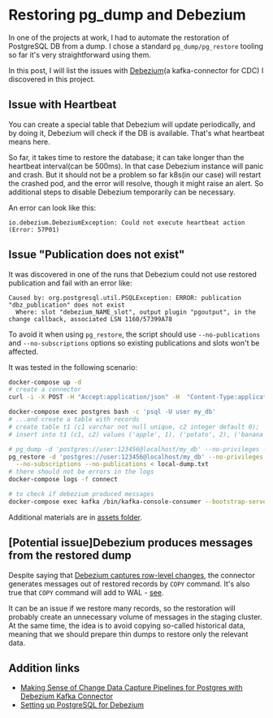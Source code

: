 # Restoring pg_dump and Debezium

In one of the projects at work, I had to automate the restoration of PostgreSQL DB from a dump. I chose a standard
`pg_dump/pg_restore` tooling so far it's very straightforward using them.

In this post, I will list the issues with [Debezium](https://debezium.io/)(a kafka-connector for CDC) I discovered in this project.

## Issue with Heartbeat

You can create a special table that Debezium will update periodically, and by doing it, Debezium will check if
the DB is available. That's what heartbeat means here.

So far, it takes time to restore the database; it can take longer than the heartbeat interval(can be 500ms). In that case
Debezium instance will panic and crash. But it should not be a problem so far k8s(in our case) will restart the crashed pod, and the error
will resolve, though it might raise an alert. So additional steps to disable Debezium temporarily can be necessary.

An error can look like this:
```text
io.debezium.DebeziumException: Could not execute heartbeat action (Error: 57P01)
```

## Issue "Publication does not exist"

It was discovered in one of the runs that Debezium could not use restored publication and fail with an error like:
```text
Caused by: org.postgresql.util.PSQLException: ERROR: publication "dbz_publication" does not exist
  Where: slot "debezium_NAME_slot", output plugin "pgoutput", in the change callback, associated LSN 1160/57399A78
```

To avoid it when using `pg_restore`, the script should use `--no-publications` and `--no-subscriptions` options
so existing publications and slots won't be affected.

It was tested in the following scenario:

```bash
docker-compose up -d
# create a connector
curl -i -X POST -H "Accept:application/json" -H  "Content-Type:application/json" http://localhost:8083/connectors/ -d @register-postgres.json
```
```bash
docker-compose exec postgres bash -c 'psql -U user my_db'
# ...and create a table with records
# create table t1 (c1 varchar not null unique, c2 integer default 0);
# insert into t1 (c1, c2) values ('apple', 1), ('potato', 2), ('banana', 3);
```
```bash
# pg_dump -d 'postgres://user:123456@localhost/my_db' --no-privileges --no-owner -Fc --clean --if-exists > local-dump.txt
pg_restore -d 'postgres://user:123456@localhost/my_db' --no-privileges --no-owner -Fc --clean --if-exists \
  --no-subscriptions --no-publications < local-dump.txt
# there should not be errors in the logs
docker-compose logs -f connect
```
```bash
# to check if debezium produced messages
docker-compose exec kafka /bin/kafka-console-consumer --bootstrap-server kafka:9092 --from-beginning --property print.key=true --topic md_debezium.public.t1
```

Additional materials are in [assets folder](../assets/debezium).

## [Potential issue]Debezium produces messages from the restored dump

Despite saying that [Debezium captures row-level changes](https://debezium.io/documentation/reference/stable/connectors/postgresql.html), the connector
generates messages out of restored records by `COPY` command. It's also true that `COPY` command will add to WAL - [see](https://www.postgresql.org/docs/current/populate.html#POPULATE-COPY-FROM).

It can be an issue if we restore many records, so the restoration will probably create an unnecessary volume of messages in the staging cluster.
At the same time, the idea is to avoid copying so-called historical data, meaning that we should prepare thin dumps to restore only the relevant data.

## Addition links

- [Making Sense of Change Data Capture Pipelines for Postgres with Debezium Kafka Connector](https://web.archive.org/web/20220820044741/https://turkogluc.com/postgresql-capture-data-change-with-debezium/)
- [Setting up PostgreSQL for Debezium](https://elephanttamer.net/?p=50)
